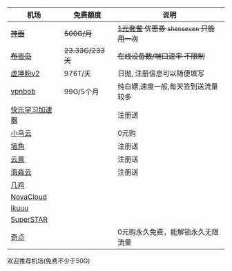 | 机场                                                         | 免费额度         | 说明                                                         |
| ------------------------------------------------------------ | ---------------- | ------------------------------------------------------------ |
| ~~[神器](https://v2r.sevens.cf/#/register?code=9D2GQN8o)~~   | ~~500G/月~~      | ~~[1元套餐](https://v2r.sevens.cf/#/plan/1) 优惠券 `shenseven`  只能用一次~~ |
| ~~[布吉岛](https://v2.bujidao.org/auth/register?code=P5th)~~ | ~~23.33G/233天~~ | ~~在线设备数/端口速率  不限制~~                              |
| [虚坤粉v2](https://www.cxkv2.xyz/auth/register?code=3IVf)    | 976T/天          | 日抛, 注册信息可以随便填写                                   |
| [vpnbob](https://vpnbob.com)                                 | 99G/5个月        | 纯白嫖,速度一般,每天签到送流量较多                           |
| [快乐学习加速器](https://yun.mooncloud.bike)                 |                  | 注册送                                                       |
| [小鸟云](https://niaoyun.fun)                                |                  | 0元购                                                        |
| [墙角](https://user.墙角.com)                                |                  | 注册送                                                       |
| [云景](https://tenmeng.com/#/login)                          |                  | 注册送                                                       |
| [海淼云](https://cloud.joker007.top)                         |                  | 注册送                                                       |
| [几鸡](https://a.luxury/signin)                              |                  |                                                              |
| [NovaCloud](https://www.q88q.cyou)                           |                  |                                                              |
| [ikuuu](https://ikuuu.live/auth/login)                       |                  |                                                              |
| [SuperSTAR](https://srayx.com/#/login)                       |                  |                                                              |
| [奇点](https://qd.freev2ray.xyz/#/login)                     |                  | 0元购永久免费，能解锁永久无限流量                            |



欢迎推荐机场(免费不少于50G)
